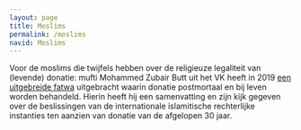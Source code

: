 ```yaml
---
layout: page
title: Moslims
permalink: /moslims
navid: Moslims
---
```


Voor de moslims die twijfels hebben over de religieuze legaliteit van (levende) donatie: mufti Mohammed Zubair Butt uit het VK heeft in 2019 [een uitgebreide fatwa][fatwa] uitgebracht waarin donatie postmortaal en bij leven worden behandeld. Hierin heeft hij een samenvatting en zijn kijk gegeven over de beslissingen van de internationale islamitische rechterlijke instanties ten aanzien van donatie van de afgelopen 30 jaar.

[fatwa]:  https://www.organdonation.nhs.uk/helping-you-to-decide/your-faith-and-beliefs/islam/
